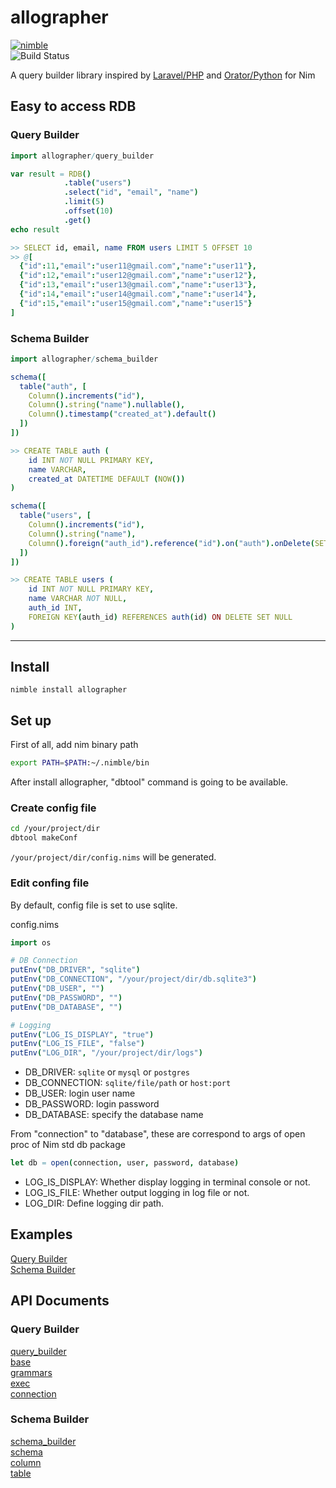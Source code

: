 allographer
===

[![nimble](https://raw.githubusercontent.com/yglukhov/nimble-tag/master/nimble.png)](https://github.com/yglukhov/nimble-tag)  
![Build Status](https://github.com/itsumura-h/nim-allographer/workflows/Build%20and%20test%20Nim/badge.svg)


A query builder library inspired by [Laravel/PHP](https://readouble.com/laravel/6.0/en/queries.html) and [Orator/Python](https://orator-orm.com) for Nim

## Easy to access RDB
### Query Builder
```nim
import allographer/query_builder

var result = RDB()
            .table("users")
            .select("id", "email", "name")
            .limit(5)
            .offset(10)
            .get()
echo result

>> SELECT id, email, name FROM users LIMIT 5 OFFSET 10
>> @[
  {"id":11,"email":"user11@gmail.com","name":"user11"},
  {"id":12,"email":"user12@gmail.com","name":"user12"},
  {"id":13,"email":"user13@gmail.com","name":"user13"},
  {"id":14,"email":"user14@gmail.com","name":"user14"},
  {"id":15,"email":"user15@gmail.com","name":"user15"}
]
```

### Schema Builder
```nim
import allographer/schema_builder

schema([
  table("auth", [
    Column().increments("id"),
    Column().string("name").nullable(),
    Column().timestamp("created_at").default()
  ])
])

>> CREATE TABLE auth (
    id INT NOT NULL PRIMARY KEY,
    name VARCHAR,
    created_at DATETIME DEFAULT (NOW())
)

schema([
  table("users", [
    Column().increments("id"),
    Column().string("name"),
    Column().foreign("auth_id").reference("id").on("auth").onDelete(SET_NULL)
  ])
])

>> CREATE TABLE users (
    id INT NOT NULL PRIMARY KEY,
    name VARCHAR NOT NULL,
    auth_id INT,
    FOREIGN KEY(auth_id) REFERENCES auth(id) ON DELETE SET NULL
) 
```

---

## Install
```bach
nimble install allographer
```

## Set up
First of all, add nim binary path
```bash
export PATH=$PATH:~/.nimble/bin
```
After install allographer, "dbtool" command is going to be available.  

### Create config file
```bash
cd /your/project/dir
dbtool makeConf
```
`/your/project/dir/config.nims` will be generated.

### Edit confing file
By default, config file is set to use sqlite.

config.nims
```nim
import os

# DB Connection
putEnv("DB_DRIVER", "sqlite")
putEnv("DB_CONNECTION", "/your/project/dir/db.sqlite3")
putEnv("DB_USER", "")
putEnv("DB_PASSWORD", "")
putEnv("DB_DATABASE", "")

# Logging
putEnv("LOG_IS_DISPLAY", "true")
putEnv("LOG_IS_FILE", "false")
putEnv("LOG_DIR", "/your/project/dir/logs")
```

- DB_DRIVER: `sqlite` or `mysql` or `postgres`
- DB_CONNECTION: `sqlite/file/path` or `host:port`
- DB_USER: login user name
- DB_PASSWORD: login password
- DB_DATABASE: specify the database name

From "connection" to "database", these are correspond to args of open proc of Nim std db package
```nim
let db = open(connection, user, password, database)
```

- LOG_IS_DISPLAY: Whether display logging in terminal console or not.
- LOG_IS_FILE: Whether output logging in log file or not.
- LOG_DIR: Define logging dir path.


## Examples
[Query Builder](./documents/query_builder.md)  
[Schema Builder](./documents/schema_builder.md)  

## API Documents
### Query Builder
[query_builder](https://itsumura-h.github.io/nim-allographer/query_builder.html)  
[base](https://itsumura-h.github.io/nim-allographer/query_builder/base.html)  
[grammars](https://itsumura-h.github.io/nim-allographer/query_builder/grammars.html)  
[exec](https://itsumura-h.github.io/nim-allographer/query_builder/exec.html)  
[connection](https://itsumura-h.github.io/nim-allographer/connection.html)  

### Schema Builder
[schema_builder](https://itsumura-h.github.io/nim-allographer/schema_builder.html)  
[schema](https://itsumura-h.github.io/nim-allographer/schema_builder/schema.html)  
[column](https://itsumura-h.github.io/nim-allographer/schema_builder/column.html)  
[table](https://itsumura-h.github.io/nim-allographer/schema_builder/table.html)  
